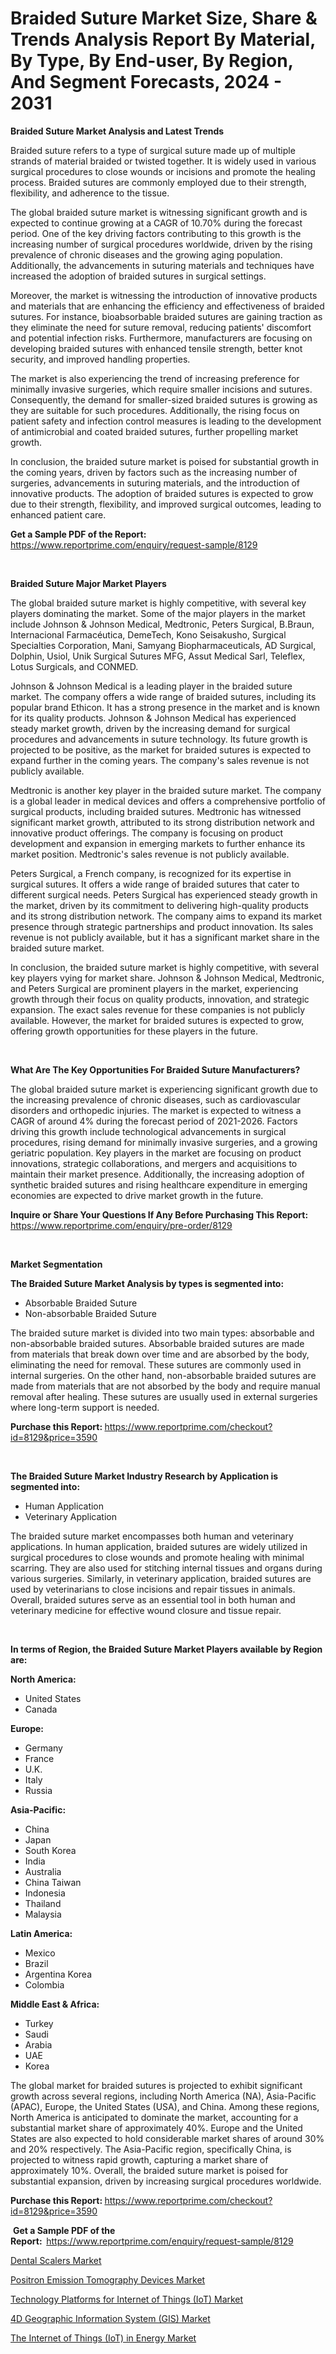 <p><h1>Braided Suture Market Size, Share & Trends Analysis Report By Material, By Type, By End-user, By Region, And Segment Forecasts, 2024 - 2031</h1></p><p><strong>Braided Suture Market Analysis and Latest Trends</strong></p>
<p><p>Braided suture refers to a type of surgical suture made up of multiple strands of material braided or twisted together. It is widely used in various surgical procedures to close wounds or incisions and promote the healing process. Braided sutures are commonly employed due to their strength, flexibility, and adherence to the tissue.</p><p>The global braided suture market is witnessing significant growth and is expected to continue growing at a CAGR of 10.70% during the forecast period. One of the key driving factors contributing to this growth is the increasing number of surgical procedures worldwide, driven by the rising prevalence of chronic diseases and the growing aging population. Additionally, the advancements in suturing materials and techniques have increased the adoption of braided sutures in surgical settings.</p><p>Moreover, the market is witnessing the introduction of innovative products and materials that are enhancing the efficiency and effectiveness of braided sutures. For instance, bioabsorbable braided sutures are gaining traction as they eliminate the need for suture removal, reducing patients' discomfort and potential infection risks. Furthermore, manufacturers are focusing on developing braided sutures with enhanced tensile strength, better knot security, and improved handling properties.</p><p>The market is also experiencing the trend of increasing preference for minimally invasive surgeries, which require smaller incisions and sutures. Consequently, the demand for smaller-sized braided sutures is growing as they are suitable for such procedures. Additionally, the rising focus on patient safety and infection control measures is leading to the development of antimicrobial and coated braided sutures, further propelling market growth.</p><p>In conclusion, the braided suture market is poised for substantial growth in the coming years, driven by factors such as the increasing number of surgeries, advancements in suturing materials, and the introduction of innovative products. The adoption of braided sutures is expected to grow due to their strength, flexibility, and improved surgical outcomes, leading to enhanced patient care.</p></p>
<p><strong>Get a Sample PDF of the Report:&nbsp;</strong> <a href="https://www.reportprime.com/enquiry/request-sample/8129">https://www.reportprime.com/enquiry/request-sample/8129</a></p>
<p>&nbsp;</p>
<p><strong>Braided Suture Major Market Players</strong></p>
<p><p>The global braided suture market is highly competitive, with several key players dominating the market. Some of the major players in the market include Johnson & Johnson Medical, Medtronic, Peters Surgical, B.Braun, Internacional Farmacéutica, DemeTech, Kono Seisakusho, Surgical Specialties Corporation, Mani, Samyang Biopharmaceuticals, AD Surgical, Dolphin, Usiol, Unik Surgical Sutures MFG, Assut Medical Sarl, Teleflex, Lotus Surgicals, and CONMED.</p><p>Johnson & Johnson Medical is a leading player in the braided suture market. The company offers a wide range of braided sutures, including its popular brand Ethicon. It has a strong presence in the market and is known for its quality products. Johnson & Johnson Medical has experienced steady market growth, driven by the increasing demand for surgical procedures and advancements in suture technology. Its future growth is projected to be positive, as the market for braided sutures is expected to expand further in the coming years. The company's sales revenue is not publicly available.</p><p>Medtronic is another key player in the braided suture market. The company is a global leader in medical devices and offers a comprehensive portfolio of surgical products, including braided sutures. Medtronic has witnessed significant market growth, attributed to its strong distribution network and innovative product offerings. The company is focusing on product development and expansion in emerging markets to further enhance its market position. Medtronic's sales revenue is not publicly available.</p><p>Peters Surgical, a French company, is recognized for its expertise in surgical sutures. It offers a wide range of braided sutures that cater to different surgical needs. Peters Surgical has experienced steady growth in the market, driven by its commitment to delivering high-quality products and its strong distribution network. The company aims to expand its market presence through strategic partnerships and product innovation. Its sales revenue is not publicly available, but it has a significant market share in the braided suture market.</p><p>In conclusion, the braided suture market is highly competitive, with several key players vying for market share. Johnson & Johnson Medical, Medtronic, and Peters Surgical are prominent players in the market, experiencing growth through their focus on quality products, innovation, and strategic expansion. The exact sales revenue for these companies is not publicly available. However, the market for braided sutures is expected to grow, offering growth opportunities for these players in the future.</p></p>
<p>&nbsp;</p>
<p><strong>What Are The Key Opportunities For Braided Suture Manufacturers?</strong></p>
<p><p>The global braided suture market is experiencing significant growth due to the increasing prevalence of chronic diseases, such as cardiovascular disorders and orthopedic injuries. The market is expected to witness a CAGR of around 4% during the forecast period of 2021-2026. Factors driving this growth include technological advancements in surgical procedures, rising demand for minimally invasive surgeries, and a growing geriatric population. Key players in the market are focusing on product innovations, strategic collaborations, and mergers and acquisitions to maintain their market presence. Additionally, the increasing adoption of synthetic braided sutures and rising healthcare expenditure in emerging economies are expected to drive market growth in the future.</p></p>
<p><strong>Inquire or Share Your Questions If Any Before Purchasing This Report:</strong> <a href="https://www.reportprime.com/enquiry/pre-order/8129">https://www.reportprime.com/enquiry/pre-order/8129</a></p>
<p>&nbsp;</p>
<p><strong>Market Segmentation</strong></p>
<p><strong>The Braided Suture Market Analysis by types is segmented into:</strong></p>
<p><ul><li>Absorbable Braided Suture</li><li>Non-absorbable Braided Suture</li></ul></p>
<p><p>The braided suture market is divided into two main types: absorbable and non-absorbable braided sutures. Absorbable braided sutures are made from materials that break down over time and are absorbed by the body, eliminating the need for removal. These sutures are commonly used in internal surgeries. On the other hand, non-absorbable braided sutures are made from materials that are not absorbed by the body and require manual removal after healing. These sutures are usually used in external surgeries where long-term support is needed.</p></p>
<p><strong>Purchase this Report:&nbsp;</strong><a href="https://www.reportprime.com/checkout?id=8129&price=3590">https://www.reportprime.com/checkout?id=8129&price=3590</a></p>
<p>&nbsp;</p>
<p><strong>The Braided Suture Market Industry Research by Application is segmented into:</strong></p>
<p><ul><li>Human Application</li><li>Veterinary Application</li></ul></p>
<p><p>The braided suture market encompasses both human and veterinary applications. In human application, braided sutures are widely utilized in surgical procedures to close wounds and promote healing with minimal scarring. They are also used for stitching internal tissues and organs during various surgeries. Similarly, in veterinary application, braided sutures are used by veterinarians to close incisions and repair tissues in animals. Overall, braided sutures serve as an essential tool in both human and veterinary medicine for effective wound closure and tissue repair.</p></p>
<p>&nbsp;</p>
<p><strong>In terms of Region, the Braided Suture Market Players available by Region are:</strong></p>
<p>
    <p> <strong> North America: </strong>
        <ul>
            <li>United States</li>
            <li>Canada</li>
        </ul>
        </p> 
    <p> <strong> Europe: </strong>
        <ul>
            <li>Germany</li>
            <li>France</li>
            <li>U.K.</li>
            <li>Italy</li>
            <li>Russia</li>
        </ul>
        </p> 
    <p> <strong> Asia-Pacific: </strong>
        <ul>
            <li>China</li>
            <li>Japan</li>
            <li>South Korea</li>
            <li>India</li>
            <li>Australia</li>
            <li>China Taiwan</li>
            <li>Indonesia</li>
            <li>Thailand</li>
            <li>Malaysia</li>
        </ul>
        </p> 
    <p> <strong> Latin America: </strong>
        <ul>
            <li>Mexico</li>
            <li>Brazil</li>
            <li>Argentina Korea</li>
            <li>Colombia</li>
        </ul>
        </p> 
    <p> <strong> Middle East & Africa: </strong>
        <ul>
            <li>Turkey</li>
            <li>Saudi</li>
            <li>Arabia</li>
            <li>UAE</li>
            <li>Korea</li>
        </ul>
    </p>
    </p>
<p><p>The global market for braided sutures is projected to exhibit significant growth across several regions, including North America (NA), Asia-Pacific (APAC), Europe, the United States (USA), and China. Among these regions, North America is anticipated to dominate the market, accounting for a substantial market share of approximately 40%. Europe and the United States are also expected to hold considerable market shares of around 30% and 20% respectively. The Asia-Pacific region, specifically China, is projected to witness rapid growth, capturing a market share of approximately 10%. Overall, the braided suture market is poised for substantial expansion, driven by increasing surgical procedures worldwide.</p></p>
<p><strong>Purchase this Report: </strong><a href="https://www.reportprime.com/checkout?id=8129&price=3590">https://www.reportprime.com/checkout?id=8129&price=3590</a></p>
<p>&nbsp;<strong>Get a Sample PDF of the Report:&nbsp;&nbsp;</strong><a href="https://www.reportprime.com/enquiry/request-sample/8129">https://www.reportprime.com/enquiry/request-sample/8129</a></p>
<p><strong></strong></p>
<p><p><a href="https://github.com/kuntayevaz/Market-Research-Report-List-2/blob/main/dental-scalers-market.md">Dental Scalers Market</a></p><p><a href="https://github.com/Krish2023na/Market-Research-Report-List-2/blob/main/positron-emission-tomography-devices-market.md">Positron Emission Tomography Devices Market</a></p><p><a href="https://medium.com/@brandonramos59/technology-platforms-for-internet-of-things-iot-market-size-reveals-the-best-marketing-channels-f9a60a79bf6a">Technology Platforms for Internet of Things (IoT) Market</a></p><p><a href="https://medium.com/@brandonramos59/4d-geographic-information-system-gis-market-size-market-outlook-and-market-forecast-2023-to-6be0054b0865">4D Geographic Information System (GIS) Market</a></p><p><a href="https://medium.com/@brandonramos59/the-internet-of-things-iot-in-energy-market-outlook-industry-overview-and-forecast-2023-to-0743219a8931">The Internet of Things (IoT) in Energy Market</a></p></p>